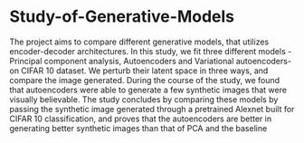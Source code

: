 # Study-of-Generative-Models
The project aims to compare different generative models, that utilizes encoder-decoder architectures. In this study, we fit three different models - Principal component analysis, Autoencoders and Variational autoencoders- on CIFAR 10 dataset. We perturb their latent space in three ways, and compare the image generated. During the course of the study, we found that autoencoders were able to generate a few synthetic images that were visually believable. The study concludes by comparing these models by passing the synthetic image generated through a pretrained Alexnet built for CIFAR 10 classification, and proves that the autoencoders are better in generating better synthetic images than that of PCA and the baseline
